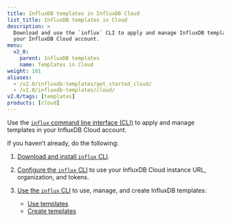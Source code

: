 ```yaml
---
title: InfluxDB templates in InfluxDB Cloud
list_title: InfluxDB templates in Cloud
description: >
  Download and use the `influx` CLI to apply and manage InfluxDB templates with
  your InfluxDB Cloud account.
menu:
  v2_0:
    parent: InfluxDB templates
    name: Templates in Cloud
weight: 101
aliases:
  - /v2.0/influxdb-templates/get_started_cloud/
  - /v2.0/influxdb-templates/cloud/
v2.0/tags: [templates]
products: [cloud]
---
```


Use the [`influx` command line interface (CLI)](/v2.0/reference/cli/influx/)
to apply and manage templates in your InfluxDB Cloud account.

If you haven’t already, do the following:

1. [Download and install `influx` CLI](/v2.0/get-started/#optional-download-and-install-the-influx-cli).
2. [Configure the `influx` CLI](/v2.0/get-started/#set-up-influxdb) to use your
   InfluxDB Cloud instance URL, organization, and tokens.
3. [Use the `influx` CLI](/v2.0/reference/cli/influx/) to use, manage, and create
   InfluxDB templates:

    - [Use templates](/v2.0/influxdb-templates/use/)
    - [Create templates](/v2.0/influxdb-templates/create/)
